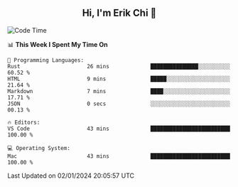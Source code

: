<h2 align="center"> Hi, I'm Erik Chi 👋 </h2>

<table>
    
<!--START_SECTION:waka-->
![Code Time](http://img.shields.io/badge/Code%20Time-2%2C629%20hrs%204%20mins-blue)

📊 **This Week I Spent My Time On** 

```text
💬 Programming Languages: 
Rust                     26 mins             ███████████████░░░░░░░░░░   60.52 % 
HTML                     9 mins              █████░░░░░░░░░░░░░░░░░░░░   21.64 % 
Markdown                 7 mins              ████░░░░░░░░░░░░░░░░░░░░░   17.71 % 
JSON                     0 secs              ░░░░░░░░░░░░░░░░░░░░░░░░░   00.13 % 

🔥 Editors: 
VS Code                  43 mins             █████████████████████████   100.00 % 

💻 Operating System: 
Mac                      43 mins             █████████████████████████   100.00 % 
```


 Last Updated on 02/01/2024 20:05:57 UTC
<!--END_SECTION:waka-->
</td></tr>
</table>